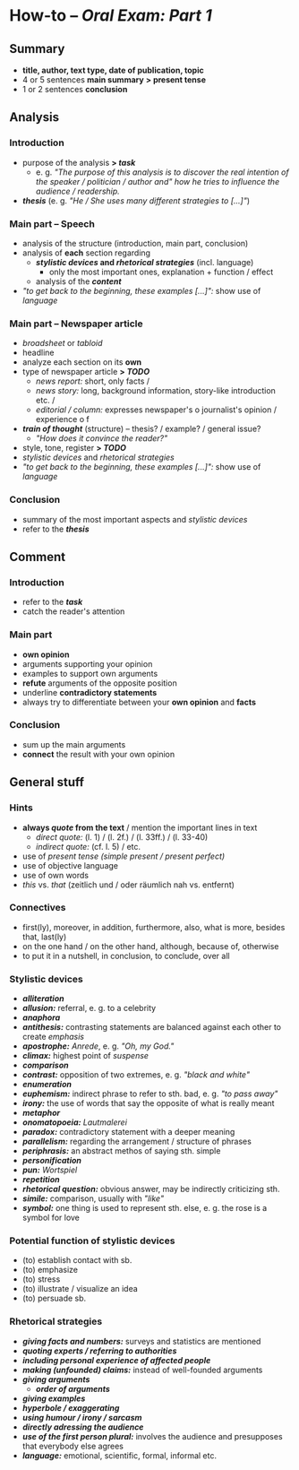 # How-to – *Oral Exam: Part 1*

## Summary

- **title, author, text type, date of publication, topic**
- 4 or 5 sentences **main summary** **> present tense**
- 1 or 2 sentences **conclusion**

## Analysis

### Introduction
- purpose of the analysis **> *task***
	- e. g. *"The purpose of this analysis is to discover the real intention of the speaker / politician / author and" how he tries to influence the audience / readership.*
- ***thesis*** (e. g. *"He / She uses many different strategies to [...]"*)

### Main part – Speech
- analysis of the structure (introduction, main part, conclusion)
- analysis of **each** section regarding
	- ***stylistic devices* and *rhetorical strategies*** (incl. language)
		- only the most important ones, explanation + function / effect
	- analysis of the ***content***
- *"to get back to the beginning, these examples [...]":* show use of *language*

### Main part – Newspaper article
- *broadsheet* or *tabloid*
- headline
- analyze each section on its **own**
- type of newspaper article **> *TODO***
	- *news report:* short, only facts /
	- *news story:* long, background information, story-like introduction etc. /
	- *editorial / column:* expresses newspaper's o journalist's opinion / experience o f
- ***train of thought*** (structure) – thesis? / example? / general issue?
	- *"How does it convince the reader?"*
- style, tone, register **> *TODO***
- *stylistic devices* and *rhetorical strategies*
- *"to get back to the beginning, these examples [...]":* show use of *language*

### Conclusion
- summary of the most important aspects and *stylistic devices*
- refer to the ***thesis***

## Comment

### Introduction
- refer to the ***task***
- catch the reader's attention

### Main part
- **own opinion**
- arguments supporting your opinion
- examples to support own arguments
- **refute** arguments of the opposite position
- underline **contradictory statements**
- always try to differentiate between your **own opinion** and **facts**

### Conclusion
- sum up the main arguments
- **connect** the result with your own opinion

## General stuff

### Hints
- **always *quote* from the text** / mention the important lines in text
	- *direct quote:* (l. 1) / (l. 2f.) / (l. 33ff.) / (l. 33-40)
	- *indirect quote:* (cf. l. 5) / etc.
- use of *present tense* *(simple present / present perfect)*
- use of objective language
- use of own words
- *this* vs. *that* (zeitlich und / oder räumlich nah vs. entfernt)

### Connectives
- first(ly), moreover, in addition, furthermore, also, what is more, besides that, last(ly)
- on the one hand / on the other hand, although, because of, otherwise
- to put it in a nutshell, in conclusion, to conclude, over all

### Stylistic devices
- ***alliteration***
- ***allusion:*** referral, e. g. to a celebrity
- ***anaphora***
- ***antithesis:*** contrasting statements are balanced against each other to create *emphasis*
- ***apostrophe:*** *Anrede*, e. g. *"Oh, my God."*
- ***climax:*** highest point of *suspense*
- ***comparison***
- ***contrast:*** opposition of two extremes, e. g. *"black and white"*
- ***enumeration***
- ***euphemism:*** indirect phrase to refer to sth. bad, e. g. *"to pass away"*
- ***irony:*** the use of words that say the opposite of what is really meant
- ***metaphor***
- ***onomatopoeia:*** *Lautmalerei*
- ***paradox:*** contradictory statement with a deeper meaning
- ***parallelism:*** regarding the arrangement / structure of phrases
- ***periphrasis:*** an abstract methos of saying sth. simple
- ***personification***
- ***pun:*** *Wortspiel*
- ***repetition***
- ***rhetorical question:*** obvious answer, may be indirectly criticizing sth.
- ***simile:*** comparison, usually with *"like"*
- ***symbol:*** one thing is used to represent sth. else, e. g. the rose is a symbol for love

### Potential function of stylistic devices
- (to) establish contact with sb.
- (to) emphasize
- (to) stress
- (to) illustrate / visualize an idea
- (to) persuade sb.

### Rhetorical strategies
- ***giving facts and numbers:*** surveys and statistics are mentioned
- ***quoting experts / referring to authorities***
- ***including personal experience of affected people***
- ***making (unfounded) claims:*** instead of well-founded arguments
- ***giving arguments***
	- ***order of arguments***
- ***giving examples***
- ***hyperbole / exaggerating***
- ***using humour / irony / sarcasm***
- ***directly adressing the audience***
- ***use of the first person plural:*** involves the audience and presupposes that everybody else agrees
- ***language:*** emotional, scientific, formal, informal etc.

<!--stackedit_data:
eyJoaXN0b3J5IjpbLTQ4NzQ0NDM1MywtNzQwNDYxMzU2LC0yND
AxMDMzNDYsLTU1MTU3Nzc5NSwxMjc3Nzk1NzU3LDIwNDA2MjYw
NTAsNzM3ODk2ODQyLC02NTkyNzI0MjAsLTEyODk1MTcwNSwtNj
E5ODYyMDAzLDUwODc3MDI5MCwtMjExNTExOTg1MSwtMTMwMzc2
NDY5OSwtODYzMDMxNjEzXX0=
-->